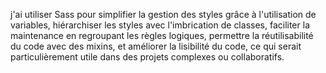 j'ai utiliser Sass pour simplifier la gestion des styles grâce à l'utilisation de variables, hiérarchiser les styles avec l'imbrication de classes, faciliter la maintenance en regroupant les règles logiques, permettre la réutilisabilité du code avec des mixins, et améliorer la lisibilité du code, ce qui serait particulièrement utile dans des projets complexes ou collaboratifs.
